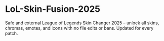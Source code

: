 # LoL-Skin-Fusion-2025
Safe and external League of Legends Skin Changer 2025 – unlock all skins, chromas, emotes, and icons with no file edits or bans. Updated for every patch.
